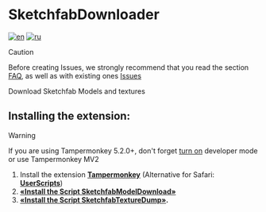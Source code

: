 # SketchfabDownloader

[![en](https://img.shields.io/badge/lang-English%20%F0%9F%87%AC%F0%9F%87%A7-white)](README-EN.md)
[![ru](https://img.shields.io/badge/%D1%8F%D0%B7%D1%8B%D0%BA-%D0%A0%D1%83%D1%81%D1%81%D0%BA%D0%B8%D0%B9%20%F0%9F%87%B7%F0%9F%87%BA-white)](README.md)

> [!CAUTION]
> Before creating Issues, we strongly recommend that you read the section [FAQ](https://github.com/ilyhalight/voice-over-translation/wiki/%5BRU%5D-FAQ), as well as with existing ones [Issues](https://github.com/ilyhalight/voice-over-translation/issues)

Download Sketchfab Models and textures

## Installing the extension:

> [!WARNING]
> If you are using Tampermonkey 5.2.0+, don't forget [turn on](https://github.com/ilyhalight/voice-over-translation/issues/662#issuecomment-2160768958) developer mode or use Tampermonkey MV2



1. Install the extension **[Tampermonkey](https://www.tampermonkey.net/)** (Alternative for Safari: **[UserScripts](https://apps.apple.com/app/userscripts/id1463298887)**)
2. **[«Install the Script SketchfabModelDownload»](https://github.com/artemka-sh/SketchfabDownloader/raw/refs/heads/main/SketchfabModelDownload.user.js)**
2. **[«Install the Script SketchfabTextureDump»](https://github.com/artemka-sh/SketchfabDownloader/raw/refs/heads/main/SketchfabTextureDump.user.js).**
